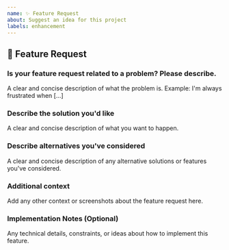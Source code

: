 ```yaml
---
name: ✨ Feature Request
about: Suggest an idea for this project
labels: enhancement
---
```


## 🚀 Feature Request

### Is your feature request related to a problem? Please describe.
A clear and concise description of what the problem is. Example: I'm always frustrated when [...]

### Describe the solution you'd like
A clear and concise description of what you want to happen.

### Describe alternatives you've considered
A clear and concise description of any alternative solutions or features you've considered.

### Additional context
Add any other context or screenshots about the feature request here.

### Implementation Notes (Optional)
Any technical details, constraints, or ideas about how to implement this feature.
